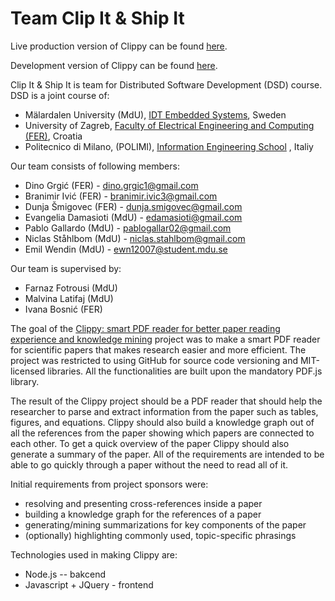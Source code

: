 
# Team Clip It & Ship It

Live production version of Clippy can be found [here](https://clippypdf.herokuapp.com).

Development version of Clippy can be found [here](https://clippydev.herokuapp.com).

Clip It & Ship It is team for Distributed Software Development (DSD) course. DSD is a joint course of:

- Mälardalen University (MdU), [IDT Embedded Systems](http://www.es.mdh.se), Sweden
- University of Zagreb, [Faculty of Electrical Engineering and Computing (FER)](https://www.fer.unizg.hr/?), Croatia
- Politecnico di Milano, (POLIMI), [Information Engineering School](http://deepse.dei.polimi.it) , Italiy

Our team consists of following members:
- Dino Grgić (FER) - dino.grgic1@gmail.com
- Branimir Ivić (FER) - branimir.ivic3@gmail.com
- Dunja Šmigovec (FER) - dunja.smigovec@gmail.com
- Evangelia Damasioti (MdU) - edamasioti@gmail.com
- Pablo Gallardo (MdU) - pablogallar02@gmail.com
- Niclas Ståhlbom (MdU)  - niclas.stahlbom@gmail.com
- Emil Wendin (MdU)  - ewn12007@student.mdu.se

Our team is supervised by:
- Farnaz Fotrousi (MdU)
- Malvina Latifaj (MdU)
- Ivana Bosnić (FER)


The goal of the [Clippy: smart PDF reader for better paper reading experience and knowledge mining](https://conf.researchr.org/track/icse-2023/icse-2023-score-2023#clippy:-smart-pdf-reader-for-better-paper-reading-experience-and-knowledge-mining) project was to make a smart PDF reader for scientific papers that makes research easier and more efficient. The project was restricted to using GitHub for source code versioning and MIT-licensed libraries. All the functionalities are built upon the mandatory PDF.js library.

The result of the Clippy project should be a PDF reader that should help the researcher to parse and extract information from the paper such as tables, figures, and equations. Clippy should also build a knowledge graph out of all the references from the paper showing which papers are connected to each other. To get a quick overview of the paper Clippy should also generate a summary of the paper. All of the requirements are intended to be able to go quickly through a paper without the need to read all of it.

Initial requirements from project sponsors were:

-   resolving and presenting cross-references inside a paper
-   building a knowledge graph for the references of a paper
-   generating/mining summarizations for key components of the paper
-   (optionally) highlighting commonly used, topic-specific phrasings

Technologies used in making Clippy are:

-   Node.js -- bakcend
-   Javascript + JQuery - frontend

